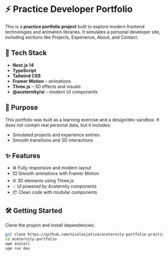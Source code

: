 # ⚡ Practice Developer Portfolio

This is a **practice portfolio project** built to explore modern frontend technologies and animation libraries. It simulates a personal developer site, including sections like Projects, Experience, About, and Contact.

## 🚀 Tech Stack

- **Next.js 14**
- **TypeScript**
- **Tailwind CSS**
- **Framer Motion** – animations
- **Three.js** – 3D effects and visuals
- **@aceternity/ui** – modern UI components

## 🎯 Purpose

This portfolio was built as a learning exercise and a design/dev sandbox. It does not contain real personal data, but it includes:
- Simulated projects and experience entries
- Smooth transitions and 3D interactions

## ✨ Features

- ⚙️ Fully responsive and modern layout
- 🎞️ Smooth animations with Framer Motion
- 🌐 3D elements using Three.js
- 💡 UI powered by Aceternity components
- 📦 Clean code with modular components


## 🛠️ Getting Started

Clone the project and install dependencies:

```bash
git clone https://github.com/nicolasjativa/aceternity-portfolio-practice.git
cd aceternity-portfolio
npm install
npm run dev
